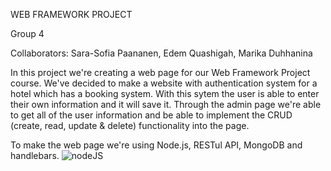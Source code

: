 WEB FRAMEWORK PROJECT 

Group 4

Collaborators: Sara-Sofia Paananen, Edem Quashigah, Marika Duhhanina

In this project we're creating a web page for our Web Framework Project course. We've decided to make a website with authentication system for a hotel which has a booking system. With this sytem the user is able to enter their own information and it will save it. Through the admin page we're able to get all of the user information and be able to implement the CRUD (create, read, update & delete) functionality into the page.

To make the web page we're using Node.js, RESTul API, MongoDB and handlebars.
![nodeJS](https://github.com/cerberus2078/Web-Framework-Project/assets/113843309/aaeb28c4-e0db-44d4-9e56-7bcc190f22b9)
